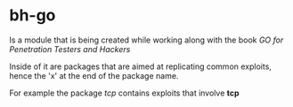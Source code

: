 # bh-go 

Is a module that is being created while working along with the book *GO for Penetration Testers and Hackers*

Inside of it are packages that are aimed at replicating common exploits, hence the 'x' at the end of the package name. 

For example the package *tcp* contains exploits that involve **tcp**